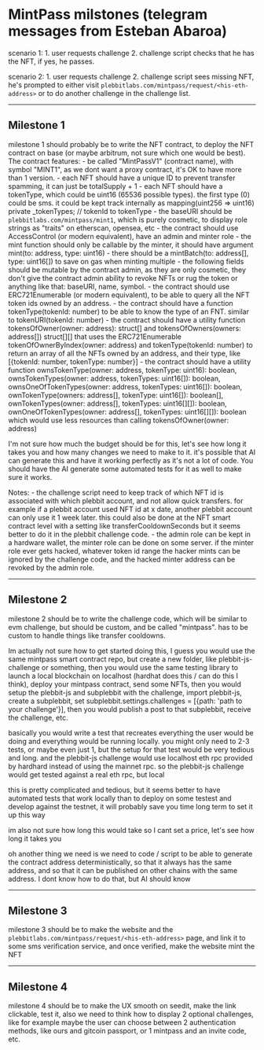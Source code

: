   # MintPass milstones (telegram messages from Esteban Abaroa)

  scenario 1:
    1. user requests challenge
    2. challenge script checks that he has the NFT, if yes, he passes.
    
  scenario 2:
    1. user requests challenge
    2. challenge script sees missing NFT, he's prompted to either visit `plebbitlabs.com/mintpass/request/<his-eth-address>` or to do another challenge in the challenge list.

---

  ## Milestone 1
    
  milestone 1 should probably be to write the NFT contract, to deploy the NFT contract on base (or maybe arbitrum, not sure which one would be best). The contract features:
    - be called "MintPassV1" (contract name), with symbol "MINT1", as we dont want a proxy contract, it's OK to have more than 1 version.
    - each NFT should have a unique ID to prevent transfer spamming, it can just be totalSupply + 1
    - each NFT should have a tokenType, which could be uint16 (65536 possible types). the first type (0) could be sms. it could be kept track internally as mapping(uint256 => uint16) private _tokenTypes; // tokenId to tokenType
    - the baseURI should be `plebbitlabs.com/mintpass/mint1`, which is purely cosmetic, to display role strings as "traits" on etherscan, opensea, etc
    - the contract should use AccessControl (or modern equivalent), have an admin and minter role
    - the mint function should only be callable by the minter, it should have argument mint(to: address, type: uint16)
    - there should be a mintBatch(to: address[], type: uint16[]) to save on gas when minting multiple
    - the following fields should be mutable by the contract admin, as they are only cosmetic, they don't give the contract admin ability to revoke NFTs or rug the token or anything like that: baseURI, name, symbol.
    - the contract should use ERC721Enumerable (or modern equivalent), to be able to query all the NFT token ids owned by an address.
    - the contract should have a function tokenType(tokenId: number) to be able to know the type of an FNT. similar to tokenURI(tokenId: number)
    - the contract should have a utility function tokensOfOwner(owner: address): struct[] and tokensOfOwners(owners: address[]) struct[][] that uses the ERC721Enumerable tokenOfOwnerByIndex(owner: address) and tokenType(tokenId: number) to return an array of all the NFTs owned by an address, and their type, like [{tokenId: number, tokenType: number}]
    - the contract should have a utility function ownsTokenType(owner: address, tokenType: uint16): boolean, ownsTokenTypes(owner: address, tokenTypes: uint16[]): boolean, ownsOneOfTokenTypes(owner: address, tokenTypes: uint16[]): boolean, ownTokenType(owners: address[], tokenType: uint16[]): boolean[], ownTokenTypes(owner: address[], tokenTypes: uint16[][]): boolean, ownOneOfTokenTypes(owner: address[], tokenTypes: uint16[][]): boolean which would use less resources than calling tokensOfOwner(owner: address)

  I'm not sure how much the budget should be for this, let's see how long it takes you and how many changes we need to make to it. it's possible that AI can generate this and have it working perfectly as it's not a lot of code. You should have the AI generate some automated tests for it as well to make sure it works.

  Notes:
    - the challenge script need to keep track of which NFT id is associated with which plebbit account, and not allow quick transfers. for example if a plebbit account used NFT id at x date, another plebbit account can only use it 1 week later. this could also be done at the NFT smart contract level with a setting like transferCooldownSeconds but it seems better to do it in the plebbit challenge code.
    - the admin role can be kept in a hardware wallet, the minter role can be done on some server. if the minter role ever gets hacked, whatever token id range the hacker mints can be ignored by the challenge code, and the hacked minter address can be revoked by the admin role.

---

  ## Milestone 2

  milestone 2 should be to write the challenge code, which will be similar to evm challenge, but should be custom, and be called "mintpass". has to be custom to handle things like transfer cooldowns.

  Im actually not sure how to get started doing this, I guess you would use the same mintpass smart contract repo, but create a new folder, like plebbit-js-challenge or something, then you would use the same testing library to launch a local blockchain on localhost (hardhat does this / can do this I think), deploy your mintpass contract, send some NFTs, then you would setup the plebbit-js and subplebbit with the challenge, import plebbit-js, create a subplebbit, set subplebbit.settings.challenges = [{path: 'path to your challenge'}], then you would publish a post to that subplebbit, receive the challenge, etc.

  basically you would write a test that recreates everything the user would be doing and everything would be running locally. you might only need to 2-3 tests, or maybe even just 1, but the setup for that test would be very tedious and long. and the plebbit-js challenge would use localhost eth rpc provided by hardhard instead of using the mainnet rpc. so the plebbit-js challenge would get tested against a real eth rpc, but local

  this is pretty complicated and tedious, but it seems better to have automated tests that work locally than to deploy on some testest and develop against the testnet, it will probably save you time long term to set it up this way

  im also not sure how long this would take so I cant set a price, let's see how long it takes you

  oh another thing we need is we need to code / script to be able to generate the contract address deterministically, so that it always has the same address, and so that it can be published on other chains with the same address. I dont know how to do that, but AI should know

---

  ## Milestone 3

  milestone 3 should be to make the website and the `plebbitlabs.com/mintpass/request/<his-eth-address>` page, and link it to some sms verification service, and once verified, make the website mint the NFT

---

  ## Milestone 4
  milestone 4 should be to make the UX smooth on seedit, make the link clickable, test it, also we need to think how to display 2 optional challenges, like for example maybe the user can choose between 2 authentication methods, like ours and gitcoin passport, or 1 mintpass and an invite code, etc.